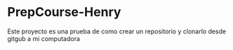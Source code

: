 # PrepCourse-Henry
Este proyecto es una prueba de como crear un repositorio
y clonarlo desde gitgub a mi computadora
